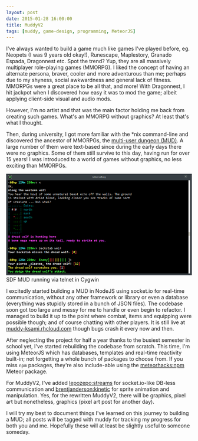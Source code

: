 ```yaml
---
layout: post
date: 2015-01-28 16:00:00
title: MuddyV2
tags: [muddy, game-design, programming, MeteorJS]
---
```


I've always wanted to build a game much like games I've played before, eg. Neopets (I was 9 years old okay!), Runescape, Maplestory, Granado Espada, Dragonnest etc. Spot the trend? Yup, they are all massively multiplayer role-playing games (MMORPG). I liked the concept of having an alternate persona, braver, cooler and more adventurous than me; perhaps due to my shyness, social awkwardness and general lack of fitness. MMORPGs were a great place to be all that, and more! With Dragonnest, I hit jackpot when I discovered how easy it was to mod the game; albeit applying client-side visual and audio mods.

However, I'm no artist and that was the main factor holding me back from creating such games. What's an MMORPG without graphics? At least that's what I thought.

Then, during university, I got more familiar with the *nix command-line and discovered the ancestor of MMORPGs, the [multi-user dungeon (MUD)](http://en.wikipedia.org/wiki/MUD). A large number of them were text-based since during the early days there were no graphics. Some of them still survive to this day, having run for over 15 years! I was introduced to a world of games without graphics, no less exciting than MMORPGs.

![SDF MUD](../images/sdf-mud.png)  
<span class="caption">SDF MUD running via telnet in Cygwin</span>

I excitedly started building a MUD in NodeJS using socket.io for real-time communication, without any other framework or library or even a database (everything was stupidly stored in a bunch of JSON files). The codebase soon got too large and messy for me to handle or even begin to refactor. I managed to build it up to the point where combat, items and equipping were possible though; and of course chatting with other players. It is still live at [muddy-ksami.rhcloud.com](http://muddy-ksami.rhcloud.com) though bugs crash it every now and then.

After neglecting the project for half a year thanks to the busiest semester in school yet, I've started rebuilding the codebase from scratch. This time, I'm using MeteorJS which has databases, templates and real-time reactivity built-in; not forgetting a whole bunch of packages to choose from. If you miss `npm` packages, they're also include-able using the [meteorhacks:npm](https://atmospherejs.com/meteorhacks/npm) Meteor package.

For MuddyV2, I've added [lepozepo:streams](https://atmospherejs.com/lepozepo/streams) for socket.io-like DB-less communication and [brentjanderson:kinetic](https://atmospherejs.com/brentjanderson/kinetic) for sprite animation and manipulation. Yes, for the rewritten MuddyV2, there will be graphics, pixel art but nonetheless, graphics (pixel art post for another day).

I will try my best to document things I've learned on this journey to building a MUD; all posts will be tagged with muddy for tracking my progress for both you and me. Hopefully these will at least be slightly useful to someone someday.